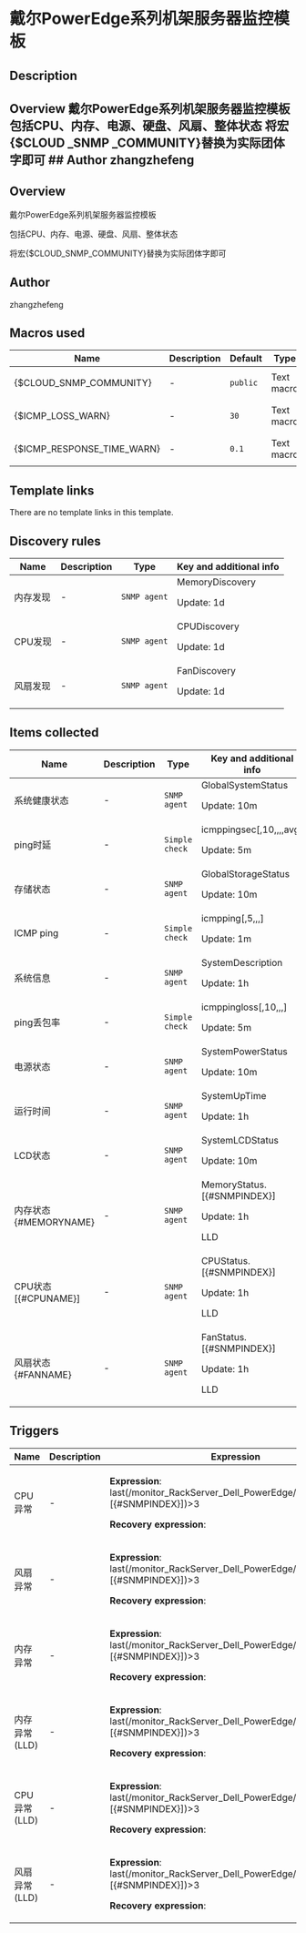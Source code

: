 # 戴尔PowerEdge系列机架服务器监控模板

## Description

## Overview 戴尔PowerEdge系列机架服务器监控模板 包括CPU、内存、电源、硬盘、风扇、整体状态 将宏{$CLOUD _SNMP _COMMUNITY}替换为实际团体字即可 ## Author zhangzhefeng 

## Overview

戴尔PowerEdge系列机架服务器监控模板


包括CPU、内存、电源、硬盘、风扇、整体状态


将宏{$CLOUD\_SNMP\_COMMUNITY}替换为实际团体字即可



## Author

zhangzhefeng

## Macros used

|Name|Description|Default|Type|
|----|-----------|-------|----|
|{$CLOUD_SNMP_COMMUNITY}|<p>-</p>|`public`|Text macro|
|{$ICMP_LOSS_WARN}|<p>-</p>|`30`|Text macro|
|{$ICMP_RESPONSE_TIME_WARN}|<p>-</p>|`0.1`|Text macro|
## Template links

There are no template links in this template.

## Discovery rules

|Name|Description|Type|Key and additional info|
|----|-----------|----|----|
|内存发现|<p>-</p>|`SNMP agent`|MemoryDiscovery<p>Update: 1d</p>|
|CPU发现|<p>-</p>|`SNMP agent`|CPUDiscovery<p>Update: 1d</p>|
|风扇发现|<p>-</p>|`SNMP agent`|FanDiscovery<p>Update: 1d</p>|
## Items collected

|Name|Description|Type|Key and additional info|
|----|-----------|----|----|
|系统健康状态|<p>-</p>|`SNMP agent`|GlobalSystemStatus<p>Update: 10m</p>|
|ping时延|<p>-</p>|`Simple check`|icmppingsec[,10,,,,avg]<p>Update: 5m</p>|
|存储状态|<p>-</p>|`SNMP agent`|GlobalStorageStatus<p>Update: 10m</p>|
|ICMP ping|<p>-</p>|`Simple check`|icmpping[,5,,,]<p>Update: 1m</p>|
|系统信息|<p>-</p>|`SNMP agent`|SystemDescription<p>Update: 1h</p>|
|ping丢包率|<p>-</p>|`Simple check`|icmppingloss[,10,,,]<p>Update: 5m</p>|
|电源状态|<p>-</p>|`SNMP agent`|SystemPowerStatus<p>Update: 10m</p>|
|运行时间|<p>-</p>|`SNMP agent`|SystemUpTime<p>Update: 1h</p>|
|LCD状态|<p>-</p>|`SNMP agent`|SystemLCDStatus<p>Update: 10m</p>|
|内存状态 {#MEMORYNAME}|<p>-</p>|`SNMP agent`|MemoryStatus.[{#SNMPINDEX}]<p>Update: 1h</p><p>LLD</p>|
|CPU状态 [{#CPUNAME}]|<p>-</p>|`SNMP agent`|CPUStatus.[{#SNMPINDEX}]<p>Update: 1h</p><p>LLD</p>|
|风扇状态 {#FANNAME}|<p>-</p>|`SNMP agent`|FanStatus.[{#SNMPINDEX}]<p>Update: 1h</p><p>LLD</p>|
## Triggers

|Name|Description|Expression|Priority|
|----|-----------|----------|--------|
|CPU异常|<p>-</p>|<p>**Expression**: last(/monitor_RackServer_Dell_PowerEdge/CPUStatus.[{#SNMPINDEX}])>3</p><p>**Recovery expression**: </p>|high|
|风扇异常|<p>-</p>|<p>**Expression**: last(/monitor_RackServer_Dell_PowerEdge/FanStatus.[{#SNMPINDEX}])>3</p><p>**Recovery expression**: </p>|high|
|内存异常|<p>-</p>|<p>**Expression**: last(/monitor_RackServer_Dell_PowerEdge/MemoryStatus.[{#SNMPINDEX}])>3</p><p>**Recovery expression**: </p>|high|
|内存异常 (LLD)|<p>-</p>|<p>**Expression**: last(/monitor_RackServer_Dell_PowerEdge/MemoryStatus.[{#SNMPINDEX}])>3</p><p>**Recovery expression**: </p>|high|
|CPU异常 (LLD)|<p>-</p>|<p>**Expression**: last(/monitor_RackServer_Dell_PowerEdge/CPUStatus.[{#SNMPINDEX}])>3</p><p>**Recovery expression**: </p>|high|
|风扇异常 (LLD)|<p>-</p>|<p>**Expression**: last(/monitor_RackServer_Dell_PowerEdge/FanStatus.[{#SNMPINDEX}])>3</p><p>**Recovery expression**: </p>|high|
